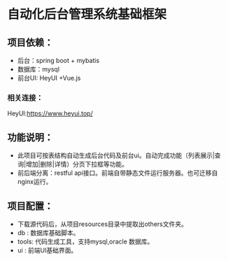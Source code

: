 自动化后台管理系统基础框架  
===
项目依赖：
-------
* 后台：spring boot + mybatis
* 数据库：mysql 
* 前台UI: HeyUI +Vue.js  

### 相关连接：
HeyUI:https://www.heyui.top/
## 功能说明：
  * 此项目可按表结构自动生成后台代码及前台ui。自动完成功能（列表展示|查询|增加|删除|详情）分页下拉框等功能。
  * 前后端分离：restful api接口。前端自带静态文件运行服务器。也可迁移自nginx运行。
## 项目配置：
 * 下载源代码后，从项目resources目录中提取出others文件夹。
 * db : 数据库基础脚本。
 * tools: 代码生成工具，支持mysql,oracle 数据库。
 * ui : 前端UI基础界面。
 
